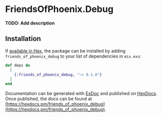 # FriendsOfPhoenix.Debug

**TODO: Add description**

## Installation

If [available in Hex](https://hex.pm/docs/publish), the package can be installed
by adding `friends_of_phoenix_debug` to your list of dependencies in `mix.exs`:

```elixir
def deps do
  [
    {:friends_of_phoenix_debug, "~> 0.1.0"}
  ]
end
```

Documentation can be generated with [ExDoc](https://github.com/elixir-lang/ex_doc)
and published on [HexDocs](https://hexdocs.pm). Once published, the docs can
be found at [https://hexdocs.pm/friends_of_phoenix_debug](https://hexdocs.pm/friends_of_phoenix_debug).

